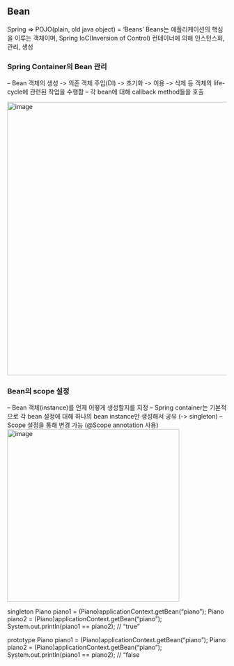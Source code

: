 ## Bean
Spring => POJO(plain, old java object) = ‘Beans’
Beans는 애플리케이션의 핵심을 이루는 객체이며, 
Spring IoC(Inversion of Control) 컨테이너에 의해 인스턴스화, 관리, 생성

### Spring Container의 Bean 관리
– Bean 객체의 생성 -> 의존 객체 주입(DI) -> 초기화 -> 이용 -> 삭제
등 객체의 life-cycle에 관련된 작업을 수행함 
– 각 bean에 대해 callback method들을 호출

<img width="626" alt="image" src="https://github.com/98000001/CS-Study/assets/96863137/95747179-a11c-416b-a849-9df948d04b2b">

### Bean의 scope 설정
– Bean 객체(instance)를 언제 어떻게 생성할지를 지정
– Spring container는 기본적으로 각 bean 설정에 대해 하나의 bean
instance만 생성해서 공유 (-> singleton)
– Scope 설정을 통해 변경 가능 (@Scope annotation 사용)
<img width="395" alt="image" src="https://github.com/98000001/CS-Study/assets/96863137/61b29cc7-2799-41ed-845c-ae96fb6f8a2a">

singleton 
Piano piano1 = (Piano)applicationContext.getBean(“piano”);
Piano piano2 = (Piano)applicationContext.getBean(“piano”);
System.out.println(piano1 == piano2); // “true”

prototype
Piano piano1 = (Piano)applicationContext.getBean(“piano”);
Piano piano2 = (Piano)applicationContext.getBean(“piano”);
System.out.println(piano1 == piano2); // “false




